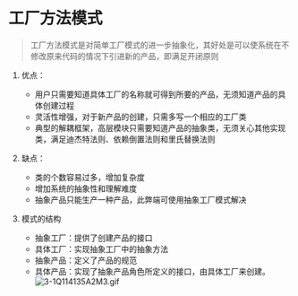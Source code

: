 # 工厂方法模式
> 工厂方法模式是对简单工厂模式的进一步抽象化，其好处是可以使系统在不修改原来代码的情况下引进新的产品，即满足开闭原则
1. 优点：
    - 用户只需要知道具体工厂的名称就可得到所要的产品，无须知道产品的具体创建过程
    - 灵活性增强，对于新产品的创建，只需多写一个相应的工厂类
    - 典型的解耦框架，高层模块只需要知道产品的抽象类，无须关心其他实现类，满足迪杰特法则、依赖倒置法则和里氏替换法则
    
2. 缺点：
    - 类的个数容易过多，增加复杂度
    - 增加系统的抽象性和理解难度
    - 抽象产品只能生产一种产品，此弊端可使用抽象工厂模式解决 
    
3. 模式的结构
    - 抽象工厂：提供了创建产品的接口
    - 具体工厂：实现抽象工厂中的抽象方法
    - 抽象产品：定义了产品的规范
    - 具体产品：实现了抽象产品角色所定义的接口，由具体工厂来创建。
 ![3-1Q114135A2M3.gif](https://i.loli.net/2020/11/26/HmYzrQJ6nw5lsxp.gif)